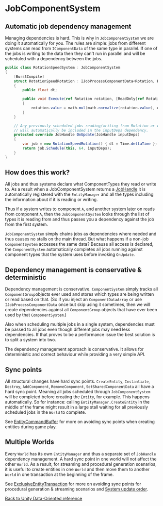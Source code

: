 # JobComponentSystem

## Automatic job dependency management 

Managing dependencies is hard. This is why in `JobComponentSystem` we are doing it automatically for you. The rules are simple: jobs from different systems can read from `IComponentData` of the same type in parallel. If one of the jobs is writing to the data then they can't run in parallel and will be scheduled with a dependency between the jobs.

```cs
public class RotationSpeedSystem : JobComponentSystem
{
    [BurstCompile]
    struct RotationSpeedRotation : IJobProcessComponentData<Rotation, RotationSpeed>
    {
        public float dt;

        public void Execute(ref Rotation rotation, [ReadOnly]ref RotationSpeed speed)
        {
            rotation.value = math.mul(math.normalize(rotation.value), quaternion.axisAngle(math.up(), speed.speed * dt));
        }
    }

    // Any previously scheduled jobs reading/writing from Rotation or writing to RotationSpeed 
    // will automatically be included in the inputDeps dependency.
    protected override JobHandle OnUpdate(JobHandle inputDeps)
    {
        var job = new RotationSpeedRotation() { dt = Time.deltaTime };
        return job.Schedule(this, 64, inputDeps);
    } 
}
```

## How does this work?

All jobs and thus systems declare what ComponentTypes they read or write to. As a result when a JobComponentSystem returns a [JobHandle](https://docs.unity3d.com/ScriptReference/Unity.Jobs.JobHandle.html) it is automatically registered with the `EntityManager` and all the types including the information about if it is reading or writing.

Thus if a system writes to component `A`, and another system later on reads from component `A`, then the `JobComponentSystem` looks through the list of types it is reading from and thus passes you a dependency against the job from the first system.

`JobComponentSystem` simply chains jobs as dependencies where needed and thus causes no stalls on the main thread. But what happens if a non-job `ComponentSystem` accesses the same data? Because all access is declared, the `ComponentSystem` automatically completes all jobs running against component types that the system uses before invoking `OnUpdate`.

## Dependency management is conservative & deterministic

Dependency management is conservative. `ComponentSystem` simply tracks all `ComponentGroup`objects ever used and stores which types are being written or read based on that. (So if you inject an `ComponentDataArray` or use `IJobProcessComponentData` once but skip using it sometimes, then we will create dependencies against all `ComponentGroup` objects that have ever been used by that `ComponentSystem`.)

Also when scheduling multiple jobs in a single system, dependencies must be passed to all jobs even though different jobs may need less dependencies. If that proves to be a performance issue the best solution is to split a system into two.

The dependency management approach is conservative. It allows for deterministic and correct behaviour while providing a very simple API.

## Sync points

All structural changes have hard sync points. `CreateEntity`, `Instantiate`, `Destroy`, `AddComponent`, `RemoveComponent`, `SetSharedComponentData` all have a hard sync point. Meaning all jobs scheduled through `JobComponentSystem` will be completed before creating the `Entity`, for example. This happens automatically. So for instance: calling `EntityManager.CreateEntity` in the middle of the frame might result in a large stall waiting for all previously scheduled jobs in the `World` to complete.

See [EntityCommandBuffer](entity_command_buffer.md) for more on avoiding sync points when creating entities during game play.

## Multiple Worlds

Every `World` has its own `EntityManager` and thus a separate set of `JobHandle` dependency management. A hard sync point in one world will not affect the other `World`. As a result, for streaming and procedural generation scenarios, it is useful to create entities in one `World` and then move them to another `World` in one transaction at the beginning of the frame. 

See [ExclusiveEntityTransaction](exclusive_entity_transaction.md) for more on avoiding sync points for procedural generation & streaming scenarios and [System update order](system_update_order.md).



[Back to Unity Data-Oriented reference](index.md)